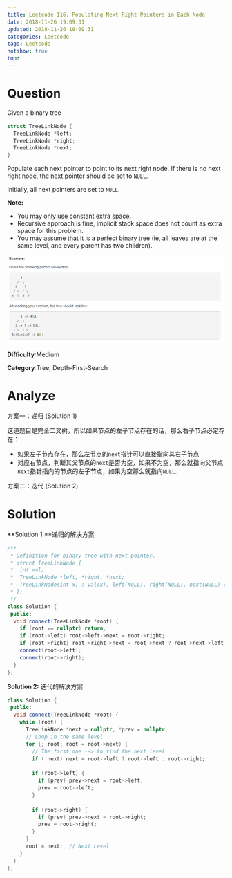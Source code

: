 ```yaml
---
title: Leetcode 116. Populating Next Right Pointers in Each Node
date: 2018-11-26 19:09:31
updated: 2018-11-26 19:09:31
categories: Leetcode
tags: Leetcode
notshow: true
top:
---
```


# Question

Given a binary tree

```cpp
struct TreeLinkNode {
  TreeLinkNode *left;
  TreeLinkNode *right;
  TreeLinkNode *next;
}
```

Populate each next pointer to point to its next right node. If there is no next right node, the next pointer should be set to  `NULL`.

Initially, all next pointers are set to  `NULL`.

**Note:**

- You may only use constant extra space.
- Recursive approach is fine, implicit stack space does not count as extra space for this problem.
- You may assume that it is a perfect binary tree (ie, all leaves are at the same level, and every parent has two children).

![](/images/in-post/2018-11-26-Leetcode-116-Populating-Next-Right-Pointers-In-Each-Node/2018-11-26-20-24-54.png)

**Difficulty**:Medium

**Category**:Tree, Depth-First-Search

<!-- more -->

# Analyze

方案一：递归 (Solution 1)

这道题目是完全二叉树，所以如果节点的左子节点存在的话，那么右子节点必定存在：

- 如果左子节点存在，那么左节点的`next`指针可以直接指向其右子节点
- 对应右节点，判断其父节点的`next`是否为空，如果不为空，那么就指向父节点`next`指针指向的节点的左子节点，如果为空那么就指向`NULL`.

方案二：迭代 (Solution 2)

# Solution

**Solution 1:**递归的解决方案

```cpp
/**
 * Definition for binary tree with next pointer.
 * struct TreeLinkNode {
 *  int val;
 *  TreeLinkNode *left, *right, *next;
 *  TreeLinkNode(int x) : val(x), left(NULL), right(NULL), next(NULL) {}
 * };
 */
class Solution {
 public:
  void connect(TreeLinkNode *root) {
    if (root == nullptr) return;
    if (root->left) root->left->next = root->right;
    if (root->right) root->right->next = root->next ? root->next->left : NULL;
    connect(root->left);
    connect(root->right);
  }
};
```

**Solution 2:** 迭代的解决方案

```cpp
class Solution {
 public:
  void connect(TreeLinkNode *root) {
    while (root) {
      TreeLinkNode *next = nullptr, *prev = nullptr;
      // Loop in the same level
      for (; root; root = root->next) {
        // The first one --> to find the next level
        if (!next) next = root->left ? root->left : root->right;

        if (root->left) {
          if (prev) prev->next = root->left;
          prev = root->left;
        }

        if (root->right) {
          if (prev) prev->next = root->right;
          prev = root->right;
        }
      }
      root = next;  // Next Level
    }
  }
};
```